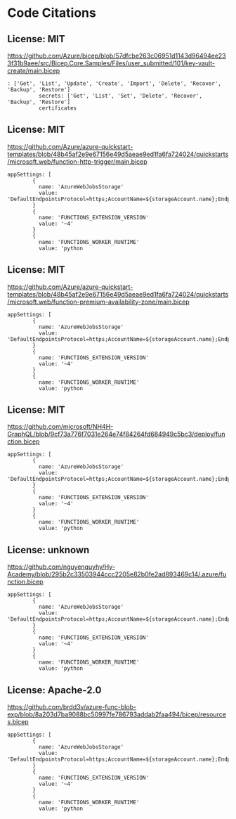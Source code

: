 # Code Citations

## License: MIT
<https://github.com/Azure/bicep/blob/57dfcbe263c06951d1143d96494ee233f31b9aee/src/Bicep.Core.Samples/Files/user_submitted/101/key-vault-create/main.bicep>

```
: ['Get', 'List', 'Update', 'Create', 'Import', 'Delete', 'Recover', 'Backup', 'Restore']
          secrets: ['Get', 'List', 'Set', 'Delete', 'Recover', 'Backup', 'Restore']
          certificates
```


## License: MIT
<https://github.com/Azure/azure-quickstart-templates/blob/48b45af2e9e67156e49d5aeae9ed1fa6fa724024/quickstarts/microsoft.web/function-http-trigger/main.bicep>

```
appSettings: [
        {
          name: 'AzureWebJobsStorage'
          value: 'DefaultEndpointsProtocol=https;AccountName=${storageAccount.name};EndpointSuffix=${environment().suffixes.storage};AccountKey=${storageAccount.listKeys().keys[0].value}'
        }
        {
          name: 'FUNCTIONS_EXTENSION_VERSION'
          value: '~4'
        }
        {
          name: 'FUNCTIONS_WORKER_RUNTIME'
          value: 'python
```


## License: MIT
<https://github.com/Azure/azure-quickstart-templates/blob/48b45af2e9e67156e49d5aeae9ed1fa6fa724024/quickstarts/microsoft.web/function-premium-availability-zone/main.bicep>

```
appSettings: [
        {
          name: 'AzureWebJobsStorage'
          value: 'DefaultEndpointsProtocol=https;AccountName=${storageAccount.name};EndpointSuffix=${environment().suffixes.storage};AccountKey=${storageAccount.listKeys().keys[0].value}'
        }
        {
          name: 'FUNCTIONS_EXTENSION_VERSION'
          value: '~4'
        }
        {
          name: 'FUNCTIONS_WORKER_RUNTIME'
          value: 'python
```


## License: MIT
<https://github.com/microsoft/NH4H-GraphQL/blob/9cf73a776f7031e264e74f84264fd684949c5bc3/deploy/function.bicep>

```
appSettings: [
        {
          name: 'AzureWebJobsStorage'
          value: 'DefaultEndpointsProtocol=https;AccountName=${storageAccount.name};EndpointSuffix=${environment().suffixes.storage};AccountKey=${storageAccount.listKeys().keys[0].value}'
        }
        {
          name: 'FUNCTIONS_EXTENSION_VERSION'
          value: '~4'
        }
        {
          name: 'FUNCTIONS_WORKER_RUNTIME'
          value: 'python
```


## License: unknown
<https://github.com/nguyenquyhy/Hy-Academy/blob/295b2c33503944ccc2205e82b0fe2ad893469c14/.azure/function.bicep>

```
appSettings: [
        {
          name: 'AzureWebJobsStorage'
          value: 'DefaultEndpointsProtocol=https;AccountName=${storageAccount.name};EndpointSuffix=${environment().suffixes.storage};AccountKey=${storageAccount.listKeys().keys[0].value}'
        }
        {
          name: 'FUNCTIONS_EXTENSION_VERSION'
          value: '~4'
        }
        {
          name: 'FUNCTIONS_WORKER_RUNTIME'
          value: 'python
```


## License: Apache-2.0
<https://github.com/brdd3v/azure-func-blob-exp/blob/8a203d7ba9088bc50997fe786793addab2faa494/bicep/resources.bicep>

```
appSettings: [
        {
          name: 'AzureWebJobsStorage'
          value: 'DefaultEndpointsProtocol=https;AccountName=${storageAccount.name};EndpointSuffix=${environment().suffixes.storage};AccountKey=${storageAccount.listKeys().keys[0].value}'
        }
        {
          name: 'FUNCTIONS_EXTENSION_VERSION'
          value: '~4'
        }
        {
          name: 'FUNCTIONS_WORKER_RUNTIME'
          value: 'python
```

